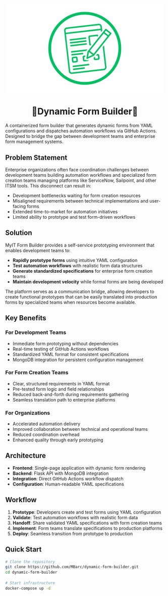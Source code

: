 <p align="center">
  <img src="pics/FormBuilderLogo.png" alt="Project Logo" width="500"/>
</p>

<h1 align="center">📝Dynamic Form Builder📝</h1>

A containerized form builder that generates dynamic forms from YAML configurations and dispatches automation workflows via GitHub Actions. Designed to bridge the gap between development teams and enterprise form management systems.

## Problem Statement

Enterprise organizations often face coordination challenges between development teams building automation workflows and specialized form creation teams managing platforms like ServiceNow, Sailpoint, and other ITSM tools. This disconnect can result in:

- Development bottlenecks waiting for form creation resources
- Misaligned requirements between technical implementations and user-facing forms
- Extended time-to-market for automation initiatives
- Limited ability to prototype and test form-driven workflows

## Solution

MyIT Form Builder provides a self-service prototyping environment that enables development teams to:

- **Rapidly prototype forms** using intuitive YAML configuration
- **Test automation workflows** with realistic form data structures
- **Generate standardized specifications** for enterprise form creation teams
- **Maintain development velocity** while formal forms are being developed

The platform serves as a communication bridge, allowing developers to create functional prototypes that can be easily translated into production forms by specialized teams when resources become available.

## Key Benefits

### For Development Teams
- Immediate form prototyping without dependencies
- Real-time testing of GitHub Actions workflows
- Standardized YAML format for consistent specifications
- MongoDB integration for persistent configuration management

### For Form Creation Teams
- Clear, structured requirements in YAML format
- Pre-tested form logic and field relationships
- Reduced back-and-forth during requirements gathering
- Seamless translation path to enterprise platforms

### For Organizations
- Accelerated automation delivery
- Improved collaboration between technical and operational teams
- Reduced coordination overhead
- Enhanced quality through early prototyping

## Architecture

- **Frontend**: Single-page application with dynamic form rendering
- **Backend**: Flask API with MongoDB integration
- **Integration**: Direct GitHub Actions workflow dispatch
- **Configuration**: Human-readable YAML specifications

## Workflow

1. **Prototype**: Developers create and test forms using YAML configuration
2. **Validate**: Test automation workflows with realistic form data
3. **Handoff**: Share validated YAML specifications with form creation teams
4. **Implement**: Form teams translate specifications to production platforms
5. **Deploy**: Seamless transition from prototype to production

## Quick Start
```bash
# Clone the repository
git clone https://github.com/MBarc/dynamic-form-builder.git
cd dynamic-form-builder

# Start infrastructure
docker-compose up -d
